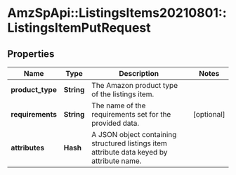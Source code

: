 # AmzSpApi::ListingsItems20210801::ListingsItemPutRequest

## Properties
Name | Type | Description | Notes
------------ | ------------- | ------------- | -------------
**product_type** | **String** | The Amazon product type of the listings item. | 
**requirements** | **String** | The name of the requirements set for the provided data. | [optional] 
**attributes** | **Hash** | A JSON object containing structured listings item attribute data keyed by attribute name. | 

